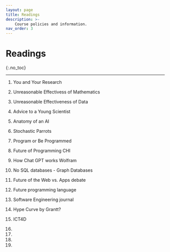```yaml
---
layout: page
title: Readings
description: >-
    Course policies and information.
nav_order: 3
---
```


# Readings
{:.no_toc}

<!-- ## Table of contents
{: .no_toc .text-delta }

1. TOC
{:toc} -->

---

1. You and Your Research 

2. Unreasonable Effectivess of Mathematics

3. Unreasonable Effectiveness of Data 

1. Advice to a Young Scientist

2. Anatomy of an AI 

3. Stochastic Parrots 

4. Program or Be Programmed 

5. Future of Programming CHI 

6. How Chat GPT works Wolfram 

7. No SQL databases - Graph Databases 

8. Future of the Web vs. Apps debate

9. Future programming language 

10. Software Engineering journal 

11. Hype Curve by Grantt? 

12. ICT4D

13. 

14. 

15. 

16. 
